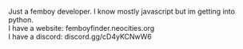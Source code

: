 Just a femboy developer. I know mostly javascript but im getting into python.  <br>
I have a website: femboyfinder.neocities.org <br>
I have a discord: discord.gg/cD4yKCNwW6 <br>
